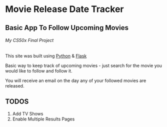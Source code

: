 # Movie Release Date Tracker
## Basic App To Follow Upcoming Movies
###### My CS50x Final Project
This site was built using [Python](https://www.python.org/) & [Flask](https://flask.palletsprojects.com/en/1.1.x/)

Basic way to keep track of upcoming movies - just search for the movie you would like to follow and follow it.

You will receive an email on the day any of your followed movies are released.

## TODOS
1. Add TV Shows
2. Enable Multiple Results Pages